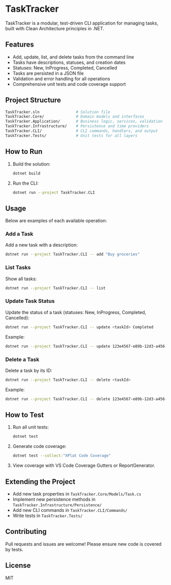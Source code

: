 
# TaskTracker

TaskTracker is a modular, test-driven CLI application for managing tasks, built with Clean Architecture principles in .NET.

## Features

- Add, update, list, and delete tasks from the command line
- Tasks have descriptions, statuses, and creation dates
- Statuses: New, InProgress, Completed, Cancelled
- Tasks are persisted in a JSON file
- Validation and error handling for all operations
- Comprehensive unit tests and code coverage support

## Project Structure

```sh
TaskTracker.sln                # Solution file
TaskTracker.Core/              # Domain models and interfaces
TaskTracker.Application/       # Business logic, services, validation
TaskTracker.Infrastructure/    # Persistence and time providers
TaskTracker.CLI/               # CLI commands, handlers, and output
TaskTracker.Tests/             # Unit tests for all layers
```

## How to Run

1. Build the solution:

   ```sh
   dotnet build
   ```

2. Run the CLI:

   ```sh
   dotnet run --project TaskTracker.CLI
   ```

## Usage

Below are examples of each available operation:

### Add a Task

Add a new task with a description:

```sh
dotnet run --project TaskTracker.CLI -- add "Buy groceries"
```

### List Tasks

Show all tasks:

```sh
dotnet run --project TaskTracker.CLI -- list
```

### Update Task Status

Update the status of a task (statuses: New, InProgress, Completed, Cancelled):

```sh
dotnet run --project TaskTracker.CLI -- update <taskId> Completed
```

Example:

```sh
dotnet run --project TaskTracker.CLI -- update 123e4567-e89b-12d3-a456-426614174000 InProgress
```

### Delete a Task

Delete a task by its ID:

```sh
dotnet run --project TaskTracker.CLI -- delete <taskId>
```

Example:

```sh
dotnet run --project TaskTracker.CLI -- delete 123e4567-e89b-12d3-a456-426614174000
```

## How to Test

1. Run all unit tests:

   ```sh
   dotnet test
   ```

2. Generate code coverage:

   ```sh
   dotnet test --collect:"XPlat Code Coverage"
   ```

3. View coverage with VS Code Coverage Gutters or ReportGenerator.

## Extending the Project

- Add new task properties in `TaskTracker.Core/Models/Task.cs`
- Implement new persistence methods in `TaskTracker.Infrastructure/Persistence/`
- Add new CLI commands in `TaskTracker.CLI/Commands/`
- Write tests in `TaskTracker.Tests/`

## Contributing

Pull requests and issues are welcome! Please ensure new code is covered by tests.

## License

MIT
